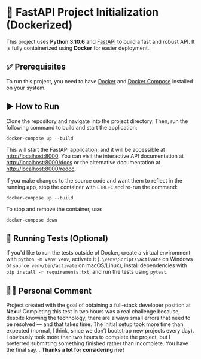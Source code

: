 # 🚀 FastAPI Project Initialization (Dockerized)

This project uses **Python 3.10.6** and [FastAPI](https://fastapi.tiangolo.com/) to build a fast and robust API. It is fully containerized using **Docker** for easier deployment.

## ✅ Prerequisites

To run this project, you need to have [Docker](https://www.docker.com/products/docker-desktop/) and [Docker Compose](https://docs.docker.com/compose/install/) installed on your system.

## ▶️ How to Run

Clone the repository and navigate into the project directory. Then, run the following command to build and start the application:

`docker-compose up --build`

This will start the FastAPI application, and it will be accessible at [http://localhost:8000](http://localhost:8000). You can visit the interactive API documentation at [http://localhost:8000/docs](http://localhost:8000/docs) or the alternative documentation at [http://localhost:8000/redoc](http://localhost:8000/redoc).

If you make changes to the source code and want them to reflect in the running app, stop the container with `CTRL+C` and re-run the command:

`docker-compose up --build`

To stop and remove the container, use:

`docker-compose down`

## 🧪 Running Tests (Optional)

If you'd like to run the tests outside of Docker, create a virtual environment with `python -m venv venv`, activate it (`.\venv\Scripts\activate` on Windows or `source venv/bin/activate` on macOS/Linux), install dependencies with `pip install -r requirements.txt`, and run the tests using `pytest`.

## 👨‍💻 Personal Comment

Project created with the goal of obtaining a full-stack developer position at **Nexu**! Completing this test in two hours was a real challenge because, despite knowing the technology, there are always small errors that need to be resolved — and that takes time. The initial setup took more time than expected (normal, I think, since we don’t bootstrap new projects every day). I obviously took more than two hours to complete the project, but I preferred submitting something finished rather than incomplete. You have the final say… **Thanks a lot for considering me!**
